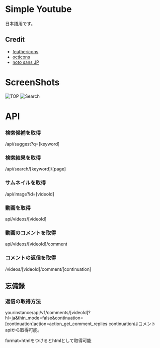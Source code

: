 # Simple Youtube

日本語用です。

## Credit
- [feathericons](https://feathericons.com)
- [octicons](https://primer.style/foundations/icons)
- [noto sans JP](https://fonts.google.com/noto/specimen/Noto+Sans+JP)

# ScreenShots
![TOP](https://i.imgur.com/Kygar7S.png)
![Search](https://i.imgur.com/5aGVPut.png)

# API
### 検索候補を取得
/api/suggest?q=[keyword]
### 検索結果を取得
/api/search/[keyword]/[page]
### サムネイルを取得
/api/image?id=[videoId]
### 動画を取得
api/videos/[videoId]
### 動画のコメントを取得
api/videos/[videoId]/comment
### コメントの返信を取得
/videos/[videoId]/comment/[continuation]
## 忘備録
### 返信の取得方法
yourinstance/api/v1/comments/[videoId]?hl=ja&thin_mode=false&continuation=[continuation]action=action_get_comment_replies
continuationはコメントapiから取得可能。

format=htmlをつけるとhtmlとして取得可能
